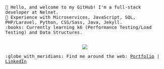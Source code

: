 
<samp>  
👋 Hello, and welcome to my GitHub! I'm a full-stack developer at Nelnet.
  <br> 🧠 Experience with Microservices, JavaScript, SQL, PHP/Laravel, Python, CSS/Sass, Java, Jekyll.
  <br> :books: Currently learning k6 (Performance Testing/Load Testing) and Data Structures.<br><br>
<p align="center">
  <img src="https://media.giphy.com/media/pYNhxuY2Xx528/giphy.gif">
  </p>
:globe_with_meridians: Find me around the web: <a href="https://alyssabenipayo.netlify.app/">Portfolio</a> | <a href="https://www.linkedin.com/in/alyssabenipayo/">LinkedIn</a><br>
</samp>
